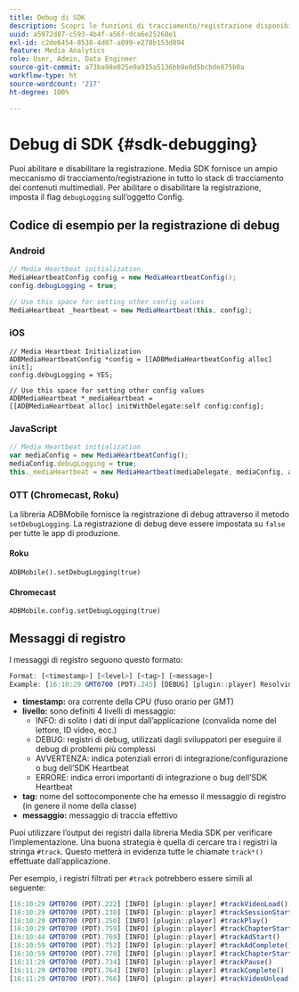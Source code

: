 ```yaml
---
title: Debug di SDK
description: Scopri le funzioni di tracciamento/registrazione disponibili in Media SDK.
uuid: a5972d87-c593-4b4f-a56f-dca6e25268e1
exl-id: c2de6454-8538-4d07-a099-e278b153d894
feature: Media Analytics
role: User, Admin, Data Engineer
source-git-commit: a73ba98e025e0a915a5136bb9e0d5bcbde875b0a
workflow-type: ht
source-wordcount: '217'
ht-degree: 100%

---
```


# Debug di SDK {#sdk-debugging}

Puoi abilitare e disabilitare la registrazione. Media SDK fornisce un ampio meccanismo di tracciamento/registrazione in tutto lo stack di tracciamento dei contenuti multimediali. Per abilitare o disabilitare la registrazione, imposta il flag `debugLogging` sull’oggetto Config.

## Codice di esempio per la registrazione di debug

### Android

```java
// Media Heartbeat initialization
MediaHeartbeatConfig config = new MediaHeartbeatConfig();
config.debugLogging = true;

// Use this space for setting other config values
MediaHeartbeat _heartbeat = new MediaHeartbeat(this, config);
```

### iOS

```
// Media Heartbeat Initialization
ADBMediaHeartbeatConfig *config = [[ADBMediaHeartbeatConfig alloc] init];
config.debugLogging = YES;

// Use this space for setting other config values
ADBMediaHeartbeat *_mediaHeartbeat =  
[[ADBMediaHeartbeat alloc] initWithDelegate:self config:config];
```

### JavaScript

```js
// Media Heartbeat initialization
var mediaConfig = new MediaHeartbeatConfig();
mediaConfig.debugLogging = true;
this._mediaHeartbeat = new MediaHeartbeat(mediaDelegate, mediaConfig, appMeasurement);
```

### OTT (Chromecast, Roku)

La libreria ADBMobile fornisce la registrazione di debug attraverso il metodo `setDebugLogging`. La registrazione di debug deve essere impostata su `false` per tutte le app di produzione.

#### Roku

```
ADBMobile().setDebugLogging(true)
```

#### Chromecast

```
ADBMobile.config.setDebugLogging(true)
```

## Messaggi di registro

I messaggi di registro seguono questo formato:

```js
Format: [<timestamp>] [<level>] [<tag>] [<message>]
Example: [16:10:29 GMT­0700 (PDT).245] [DEBUG] [plugin::player] Resolving qos.startupTime: 0
```

* **timestamp:** ora corrente della CPU (fuso orario per GMT)
* **livello:** sono definiti 4 livelli di messaggio:
   * INFO: di solito i dati di input dall’applicazione (convalida nome del lettore, ID video, ecc.)
   * DEBUG: registri di debug, utilizzati dagli sviluppatori per eseguire il debug di problemi più complessi
   * AVVERTENZA: indica potenziali errori di integrazione/configurazione o bug dell’SDK Heartbeat
   * ERRORE: indica errori importanti di integrazione o bug dell’SDK Heartbeat
* **tag:** nome del sottocomponente che ha emesso il messaggio di registro (in genere il nome della classe)
* **messaggio:** messaggio di traccia effettivo

Puoi utilizzare l’output dei registri dalla libreria Media SDK per verificare l’implementazione. Una buona strategia è quella di cercare tra i registri la stringa `#track`. Questo metterà in evidenza tutte le chiamate `track*()` effettuate dall’applicazione.

Per esempio, i registri filtrati per `#track` potrebbero essere simili al seguente:

```js
[16:10:29 GMT­0700 (PDT).222] [INFO] [plugin::player] #trackVideoLoad()
[16:10:29 GMT­0700 (PDT).230] [INFO] [plugin::player] #trackSessionStart()
[16:10:29 GMT­0700 (PDT).250] [INFO] [plugin::player] #trackPlay()
[16:10:29 GMT­0700 (PDT).759] [INFO] [plugin::player] #trackChapterStart()
[16:10:44 GMT­0700 (PDT).769] [INFO] [plugin::player] #trackAdStart()
[16:10:59 GMT­0700 (PDT).752] [INFO] [plugin::player] #trackAdComplete()
[16:10:59 GMT­0700 (PDT).770] [INFO] [plugin::player] #trackChapterStart()
[16:11:29 GMT­0700 (PDT).734] [INFO] [plugin::player] #trackPause()
[16:11:29 GMT­0700 (PDT).764] [INFO] [plugin::player] #trackComplete()
[16:11:29 GMT­0700 (PDT).766] [INFO] [plugin::player] #trackVideoUnload()
```
